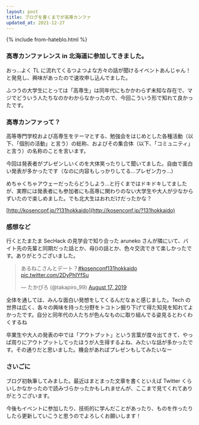 ```yaml
---
layout: post
title: ブログを書くまでが高専カンファ
updated_at: 2021-12-27
---
```


{% include from-hateblo.html %}

### 高専カンファレンス in 北海道に参加してきました。

おっ…よく TL に流れてくるつよつよな方々の話が聞けるイベントあんじゃん！  と発見し、興味があったので速攻申し込んでました。

ふつうの大学生にとっては「高専生」は同年代にもかかわらず未知な存在で、マジでどういう人たちなのかわからなかったので、今回こういう形で知れて良かったです。

### 高専カンファって？

高等専門学校および高専生をテーマとする、勉強会をはじめとした各種活動（以下、「個別の活動」と言う）の総称、およびその集合体（以下、「コミュニティ」と言う）の名称のことを言います。

今回は発表者がプレゼンしいくのを大体笑ったりして聞いてました。自由で面白い発表が多かったです（なのに内容もしっかりしてる…プレゼン力ゥ…）

めちゃくちゃアウェーだったらどうしよう…と行くまではドキドキしてましたが、実際には発表者にも参加者にも高専に関わりのない大学生や大人が少なからずいたので楽しめました。でも北大生はおれだけだったかな？

[http://kosenconf.jp/?131hokkaido](http://kosenconf.jp/?131hokkaido)

### 感想など

行くとたまたま SecHack の見学会で知り合った aruneko さんが隣にいて、バイト先の先輩と同期だった話とか、母()の話とか、色々交流できて楽しかったです。ありがとうございました。

<blockquote class="twitter-tweet"><p lang="ja" dir="ltr">あるねこさんとデート？<a href="https://twitter.com/hashtag/kosenconf131hokkaido?src=hash&amp;ref_src=twsrc%5Etfw">#kosenconf131hokkaido</a> <a href="https://t.co/2DyPhIYfSu">pic.twitter.com/2DyPhIYfSu</a></p>&mdash; たかぴろ (@takapiro_99) <a href="https://twitter.com/takapiro_99/status/1162564639864942592?ref_src=twsrc%5Etfw">August 17, 2019</a></blockquote>

全体を通しては、みんな面白い発想をしてくるんだなぁと感じました。Tech の世界は広く、各々の興味を持った分野をトコトン掘り下げて得た知見を知れてよかったです。自分と同年代の人たちが色んなものに取り組んでる姿見るとわくわくするね

卒業生や大人の発表の中では「アウトプット」という言葉が度々出てきて、やっぱ周りにアウトプットしてったほうが人生得するよね、みたいな話が多かったです。その通りだと思いました。機会があればプレゼンもしてみたいなー

### さいごに

ブログ初執筆してみました。最近はまとまった文章を書くといえば Twitter くらいしかなかったので読みづらかったかもしれませんが、ここまで見てくれてありがとうございます。

今後もイベントに参加したり、技術的に学んだことがあったり、ものを作ったりしたら更新していこうと思うのでよろしくお願いします！
